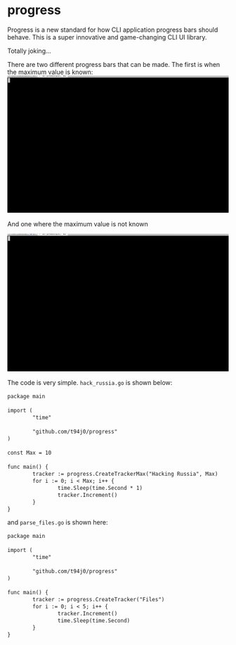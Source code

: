 # progress

Progress is a new standard for how CLI application progress bars should behave. This is a super innovative and game-changing CLI UI library.

Totally joking...

There are two different progress bars that can be made. The first is when the maximum value is known:
![Hack the planet!](./assets/hack_russia.gif)

And one where the maximum value is not known

![](./assets/parse_files.gif)

The code is very simple. `hack_russia.go` is shown below:


```
package main

import (
        "time"

        "github.com/t94j0/progress"
)

const Max = 10

func main() {
        tracker := progress.CreateTrackerMax("Hacking Russia", Max)
        for i := 0; i < Max; i++ {
                time.Sleep(time.Second * 1)
                tracker.Increment()
        }
}
```

and `parse_files.go` is shown here:

```
package main

import (
        "time"

        "github.com/t94j0/progress"
)

func main() {
        tracker := progress.CreateTracker("Files")
        for i := 0; i < 5; i++ {
                tracker.Increment()
                time.Sleep(time.Second)
        }
}
```
